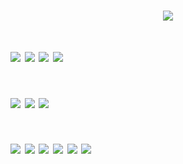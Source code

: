 # <p align="center"> ![](https://64.media.tumblr.com/ad1d0ec3f1da6e3b260268a7e3da6cff/e90f097c2c933f0a-f4/s250x400/ee260d3edbb9d5636c72afff3da7d3a4d7120354.gifv)
# ![](https://64.media.tumblr.com/5c45b9c7e4c3e0caa4e3a383a1c22314/e20c6ca9f0d72bfc-c7/s500x750/cd1536cca4a8d0b8bee2157f7e58c971ea39399d.gifv) ![](https://64.media.tumblr.com/2fb6ebb7c66e6fe419354ed10af6f4c2/0b90e7557aebb4c2-e5/s500x750/6b3591132267af3856f8fcd7a925303756c2d66b.gifv) ![](https://64.media.tumblr.com/b225b4318343e494c25e5046211f6b8f/1b2d6456102137d3-85/s500x750/0bd12333f0e282e092ebd96c883af98acffb027a.gifv) ![](https://64.media.tumblr.com/6352eb9fbc1c6ebcaf66c53fae47efd6/1b2d6456102137d3-99/s500x750/e32658975b2ed6c5719fb97517d7cc32b253c5a8.gifv)
# ![](https://64.media.tumblr.com/e1d51d060bf8a448cd6d27dc1206d502/b4f54c7f92bc9f3b-cd/s250x400/14490e70ab94d9332a5e34b580148fb6770a8d16.gifv) ![](https://64.media.tumblr.com/f82f0767ab9f34394cc010f9b7b9701a/d15a2687e394321d-7d/s250x400/c615e4322ce446f65491d1e40c83f1f3b9c6f8c5.gifv) ![](https://64.media.tumblr.com/162b6b3c8996dca1dd37c65d8d2c35db/ee5fc417313dd853-a2/s400x600/ba5da6c11b4c49f9df4cf8ef912d196f3ef1f97a.gifv)
# ![](https://64.media.tumblr.com/81813b3394e096bb70448e71ec20b691/b4f54c7f92bc9f3b-b7/s250x400/eac4c23b3c3a070583a1040e08305833944a44bf.gifv) ![](https://64.media.tumblr.com/eb5584bfd88bda5e80da7a7ec814eca1/b4efadd60ae6c6cc-7b/s250x400/dfbdba720c9645c5f6ee748179a04dabcae8261b.gifv) ![](https://64.media.tumblr.com/bf8282124c280e97c50a4b79d8535599/b4f54c7f92bc9f3b-28/s250x400/8f26aa6a6347c0f221bde0e75ed55275d734544e.gifv) ![](https://64.media.tumblr.com/52ee419032ab9cd429eeeb0486f5b6eb/b4f54c7f92bc9f3b-0d/s250x400/9d084870c154369637184dfb74f13f47f485a57c.gifv) ![](https://64.media.tumblr.com/46f0655838cc9e4a855368c7ea50632d/1fd6f0e8f6a6ecad-a7/s250x400/72cc1ab2433a2ef47b3a1e977bd7d04314575d7d.gifv) ![](https://64.media.tumblr.com/1f7cbc554983bf50db492ee515275961/c45750dc5f8c4ec4-b2/s250x400/313fb654b0725e9913918e9587ca042c80f2e612.gifv) 
